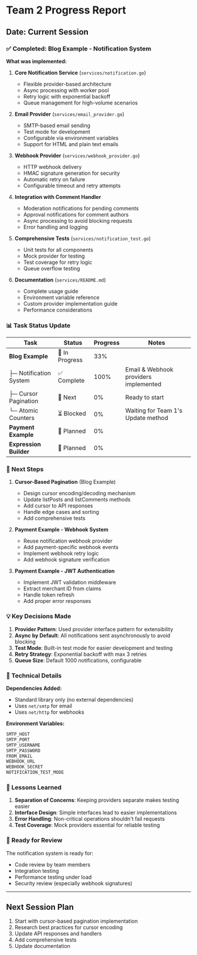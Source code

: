 # Team 2 Progress Report

## Date: Current Session

### ✅ Completed: Blog Example - Notification System

**What was implemented:**

1. **Core Notification Service** (`services/notification.go`)
   - Flexible provider-based architecture
   - Async processing with worker pool
   - Retry logic with exponential backoff
   - Queue management for high-volume scenarios

2. **Email Provider** (`services/email_provider.go`)
   - SMTP-based email sending
   - Test mode for development
   - Configurable via environment variables
   - Support for HTML and plain text emails

3. **Webhook Provider** (`services/webhook_provider.go`)
   - HTTP webhook delivery
   - HMAC signature generation for security
   - Automatic retry on failure
   - Configurable timeout and retry attempts

4. **Integration with Comment Handler**
   - Moderation notifications for pending comments
   - Approval notifications for comment authors
   - Async processing to avoid blocking requests
   - Error handling and logging

5. **Comprehensive Tests** (`services/notification_test.go`)
   - Unit tests for all components
   - Mock provider for testing
   - Test coverage for retry logic
   - Queue overflow testing

6. **Documentation** (`services/README.md`)
   - Complete usage guide
   - Environment variable reference
   - Custom provider implementation guide
   - Performance considerations

### 📊 Task Status Update

| Task | Status | Progress | Notes |
|------|--------|----------|-------|
| **Blog Example** | 🚧 In Progress | 33% | |
| ├─ Notification System | ✅ Complete | 100% | Email & Webhook providers implemented |
| ├─ Cursor Pagination | 🔄 Next | 0% | Ready to start |
| └─ Atomic Counters | ⏳ Blocked | 0% | Waiting for Team 1's Update method |
| **Payment Example** | 📅 Planned | 0% | |
| **Expression Builder** | 📅 Planned | 0% | |

### 🎯 Next Steps

1. **Cursor-Based Pagination** (Blog Example)
   - Design cursor encoding/decoding mechanism
   - Update listPosts and listComments methods
   - Add cursor to API responses
   - Handle edge cases and sorting
   - Add comprehensive tests

2. **Payment Example - Webhook System**
   - Reuse notification webhook provider
   - Add payment-specific webhook events
   - Implement webhook retry logic
   - Add webhook signature verification

3. **Payment Example - JWT Authentication**
   - Implement JWT validation middleware
   - Extract merchant ID from claims
   - Handle token refresh
   - Add proper error responses

### 💡 Key Decisions Made

1. **Provider Pattern**: Used provider interface pattern for extensibility
2. **Async by Default**: All notifications sent asynchronously to avoid blocking
3. **Test Mode**: Built-in test mode for easier development and testing
4. **Retry Strategy**: Exponential backoff with max 3 retries
5. **Queue Size**: Default 1000 notifications, configurable

### 🔧 Technical Details

**Dependencies Added:**
- Standard library only (no external dependencies)
- Uses `net/smtp` for email
- Uses `net/http` for webhooks

**Environment Variables:**
```bash
SMTP_HOST
SMTP_PORT
SMTP_USERNAME
SMTP_PASSWORD
FROM_EMAIL
WEBHOOK_URL
WEBHOOK_SECRET
NOTIFICATION_TEST_MODE
```

### 📝 Lessons Learned

1. **Separation of Concerns**: Keeping providers separate makes testing easier
2. **Interface Design**: Simple interfaces lead to easier implementations
3. **Error Handling**: Non-critical operations shouldn't fail requests
4. **Test Coverage**: Mock providers essential for reliable testing

### 🚀 Ready for Review

The notification system is ready for:
- Code review by team members
- Integration testing
- Performance testing under load
- Security review (especially webhook signatures)

---

## Next Session Plan

1. Start with cursor-based pagination implementation
2. Research best practices for cursor encoding
3. Update API responses and handlers
4. Add comprehensive tests
5. Update documentation 